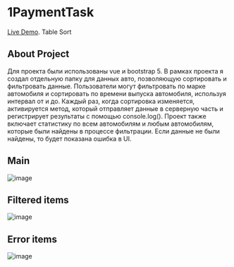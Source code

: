 # 1PaymentTask
[Live Demo](https://1payment-task.netlify.app/). Table Sort
## About Project
Для проекта были использованы vue и bootstrap 5. В рамках проекта я создал отдельную папку для данных авто, позволяющую сортировать и фильтровать данные. Пользователи могут фильтровать по марке автомобиля и сортировать по времени выпуска автомобиля, используя интервал от и до. Каждый раз, когда сортировка изменяется, активируется метод, который отправляет данные в серверную часть и регистрирует результаты с помощью console.log(). Проект также включает статистику по всем автомобилям и любым автомобилям, которые были найдены в процессе фильтрации. Если данные не были найдены, то  будет показана ошибка в UI.
## Main
![image](https://user-images.githubusercontent.com/105386597/220067957-d2b76478-3523-4af3-a71b-4fb16d3d656c.png)
## Filtered items
![image](https://user-images.githubusercontent.com/105386597/220068057-d20f1ff8-5bff-47e0-b61a-186f8d272f92.png)
## Error items
![image](https://user-images.githubusercontent.com/105386597/220068136-f8f83cb9-b1c4-414e-bb52-33c2d9739872.png)

